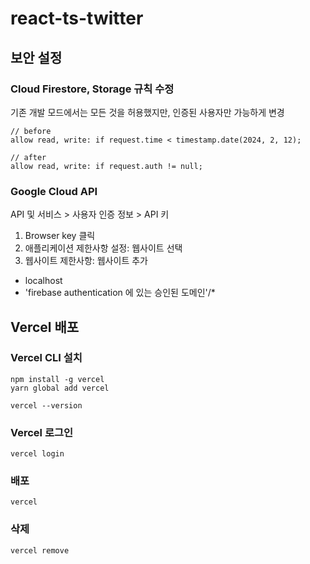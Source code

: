 # react-ts-twitter

## 보안 설정

### Cloud Firestore, Storage 규칙 수정

기존 개발 모드에서는 모든 것을 허용했지만, 인증된 사용자만 가능하게 변경

```
// before
allow read, write: if request.time < timestamp.date(2024, 2, 12);

// after
allow read, write: if request.auth != null;
```

### Google Cloud API

API 및 서비스 > 사용자 인증 정보 > API 키

1. Browser key 클릭
2. 애플리케이션 제한사항 설정: 웹사이트 선택
3. 웹사이트 제한사항: 웹사이트 추가

- localhost
- 'firebase authentication 에 있는 승인된 도메인'/\*

## Vercel 배포

### Vercel CLI 설치

```
npm install -g vercel
yarn global add vercel

vercel --version
```

### Vercel 로그인

```
vercel login
```

### 배포

```
vercel
```

### 삭제

```
vercel remove
```
